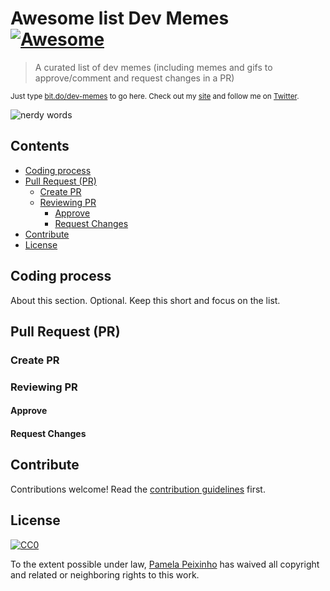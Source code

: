# Awesome list Dev Memes  [![Awesome](https://cdn.rawgit.com/sindresorhus/awesome/d7305f38d29fed78fa85652e3a63e154dd8e8829/media/badge.svg)](https://github.com/sindresorhus/awesome)

> A curated list of dev memes (including memes and gifs to approve/comment and request changes in a PR)

<sub>Just type <a href="http://bit.do/dev-memes">bit.do/dev-memes</a> to go here. Check out my <a href="https://pamepeixinho.github.io">site</a> and follow me on <a href="https://twitter.com/pamepeixinho">Twitter</a>.</sub>

![nerdy words](images/nerdy-words)

## Contents

* [Coding process](#coding-process)
* [Pull Request (PR)](#pull-request-pr)
    * [Create PR](#create-pr)
    * [Reviewing PR](#reviewing-pr)
      * [Approve](#approve)
      * [Request Changes](#request-changes)
* [Contribute](#contribute)
* [License](#license)

## Coding process

About this section. Optional. Keep this short and focus on the list.

<!-- - [List item](http://example.com)
- [List item](http://example.com) -->

## Pull Request (PR)

### Create PR

<!-- - [List item](http://example.com)
- [List item](http://example.com) -->

### Reviewing PR

#### Approve

#### Request Changes

## Contribute

Contributions welcome! Read the [contribution guidelines](contributing.md) first.

## License

[![CC0](http://mirrors.creativecommons.org/presskit/buttons/88x31/svg/cc-zero.svg)](http://creativecommons.org/publicdomain/zero/1.0)

To the extent possible under law, [Pamela Peixinho](https://github.com/pamepeixinho) has waived all copyright and
related or neighboring rights to this work.
